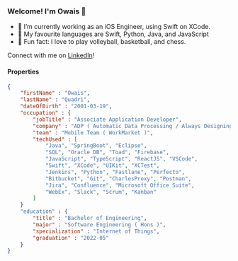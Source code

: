 ### Welcome! I'm Owais 👋

- 💼 I’m currently working as an iOS Engineer, using Swift on XCode.
- 👑 My favourite languages are Swift, Python, Java, and JavaScript
- 🎉 Fun fact: I love to play volleyball, basketball, and chess.
  
Connect with me on <a href = "https://linkedin.com/in/OwaisQuadri" >LinkedIn</a>!
  
#### Properties

```json
{
    "firstName" : "Owais",
    "lastName" : "Quadri",
    "dateOfBirth" : "2001-03-19",
    "occupation" : {
        "jobTitle" : "Associate Application Developer",
        "company" : "ADP ( Automatic Data Processing / Always Designing for People )",
        "team" : "Mobile Team ( WorkMarket )",
        "techUsed" : [
            "Java", "SpringBoot", "Eclipse",
            "SQL", "Oracle DB", "Toad", "Firebase",
            "JavaScript", "TypeScript", "ReactJS", "VSCode",
            "Swift", "XCode", "UIKit", "XCTest",
            "Jenkins", "Python", "Fastlane", "Perfecto",
            "Bitbucket", "Git", "CharlesProxy", "Postman", 
            "Jira", "Confluence", "Microsoft Office Suite", 
            "WebEx", "Slack", "Scrum", "Kanban"
        ]
    }
    "education" : {
        "title" : "Bachelor of Engineering",
        "major" : "Software Engineering ( Hons )",
        "specialization" : "Internet of Things",
        "graduation" : "2022-05"
    }
}
```
